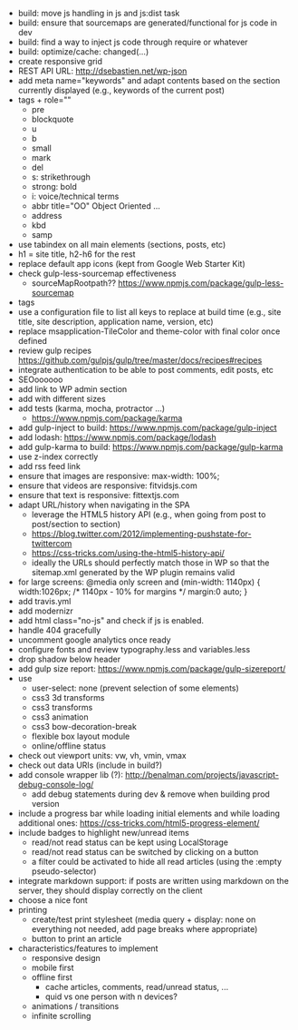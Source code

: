 * build: move js handling in js and js:dist task
* build: ensure that sourcemaps are generated/functional for js code in dev
* build: find a way to inject js code through require or whatever
* build: optimize/cache: changed(...)
* create responsive grid
* REST API URL: http://dsebastien.net/wp-json
* add meta name="keywords" and adapt contents based on the section currently displayed (e.g., keywords of the current post)
* tags + role=""
  * pre
  * blockquote
  * u
  * b
  * small
  * mark
  * del
  * s: strikethrough
  * strong: bold
  * i: voice/technical terms
  * abbr title="OO" Object Oriented ...
  * address
  * kbd
  * samp
* use tabindex on all main elements (sections, posts, etc)
* h1 = site title, h2-h6 for the rest
* replace default app icons (kept from Google Web Starter Kit)
* check gulp-less-sourcemap effectiveness
  * sourceMapRootpath?? https://www.npmjs.com/package/gulp-less-sourcemap
* tags
* use a configuration file to list all keys to replace at build time (e.g., site title, site description, application name, version, etc)
* replace msapplication-TileColor and theme-color with final color once defined
* review gulp recipes
  https://github.com/gulpjs/gulp/tree/master/docs/recipes#recipes
* integrate authentication to be able to post comments, edit posts, etc
* SEOoooooo
* add link to WP admin section
* add <link rel="apple-touch-icon" sizes="57x57" href="/apple-touch-icon-57x57.png"> with different sizes
* add tests (karma, mocha, protractor ...)
  * https://www.npmjs.com/package/karma
* add gulp-inject to build: https://www.npmjs.com/package/gulp-inject
* add lodash: https://www.npmjs.com/package/lodash
* add gulp-karma to build: https://www.npmjs.com/package/gulp-karma
* use z-index correctly
* add rss feed link <link rel="alternate" type="application/rss+xml" title="..." href="...">
* ensure that images are responsive: max-width: 100%;
* ensure that videos are responsive: fitvidsjs.com
* ensure that text is responsive: fittextjs.com
* adapt URL/history when navigating in the SPA
  * leverage the HTML5 history API (e.g., when going from post to post/section to section)
  * https://blog.twitter.com/2012/implementing-pushstate-for-twittercom
  * https://css-tricks.com/using-the-html5-history-api/
  * ideally the URLs should perfectly match those in WP so that the sitemap.xml generated by the WP plugin remains valid
* for large screens: @media only screen and (min-width: 1140px) {
	width:1026px; /* 1140px - 10% for margins */
    margin:0 auto;
  }
* add travis.yml
* add modernizr
* add html class="no-js" and check if js is enabled. 
* handle 404 gracefully
* uncomment google analytics once ready
* configure fonts and review typography.less and variables.less
* drop shadow below header
* add gulp size report: https://www.npmjs.com/package/gulp-sizereport/
* use
  * user-select: none (prevent selection of some elements)
  * css3 3d transforms
  * css3 transforms
  * css3 animation
  * css3 bow-decoration-break
  * flexible box layout module
  * online/offline status
* check out viewport units: vw, vh, vmin, vmax
* check out data URIs (include in build?)
* add console wrapper lib (?): http://benalman.com/projects/javascript-debug-console-log/
  * add debug statements during dev & remove when building prod version
* include a progress bar while loading initial elements and while loading additional ones: https://css-tricks.com/html5-progress-element/
* include badges to highlight new/unread items
  * read/not read status can be kept using LocalStorage
  * read/not read status can be switched by clicking on a button
  * a filter could be activated to hide all read articles (using the :empty pseudo-selector)
* integrate markdown support: if posts are written using markdown on the server, they should display correctly on the client
* choose a nice font
* printing
  * create/test print stylesheet (media query + display: none on everything not needed, add page breaks where appropriate)
  * button to print an article
* characteristics/features to implement
  * responsive design
  * mobile first
  * offline first
    * cache articles, comments, read/unread status, ...
	* quid vs one person with n devices?
  * animations / transitions
  * infinite scrolling
